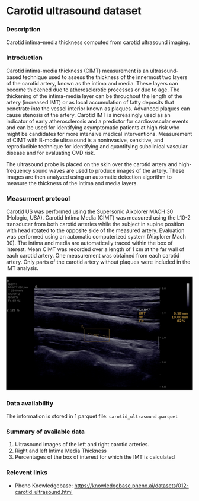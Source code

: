 # Carotid ultrasound dataset  

### Description 

Carotid intima–media thickness computed from carotid ultrasound imaging.

### Introduction

Carotid intima-media thickness (CIMT) measurement is an ultrasound-based technique used to assess the thickness of the innermost two layers of the carotid artery, known as the intima and media. These layers can become thickened due to atherosclerotic processes or due to age. The thickening of the intima-media layer can be throughout the length of the artery (increased IMT) or as local accumulation of fatty deposits that penetrate into the vessel interior known  as plaques. Advanced plaques can cause stenosis of the artery. Carotid IMT is increasingly used as an indicator of early atherosclerosis and a predictor for cardiovascular events and can be used for identifying asymptomatic patients at high risk who might be candidates for more intensive medical interventions. Measurement of CIMT with B-mode ultrasound is a noninvasive, sensitive, and reproducible technique for identifying and quantifying subclinical vascular disease and for evaluating CVD risk.

The ultrasound probe is placed on the skin over the carotid artery and high-frequency sound waves are used to produce images of the artery. These images are then analyzed using an automatic detection algorithm to measure the thickness of the intima and media layers. 

### Measurment protocol <!-- long measurment protocol for the data browser -->

Carotid US was performed using the Supersonic Aixplorer MACH 30 (Hologic, USA). Carotid Intima Media (CIMT) was measured using the L10-2 transducer from both carotid arteries while the subject in supine position with head rotated to the opposite side of the measured artery. Evaluation was performed using an automatic computerized system (Aixplorer Mach 30). The intima and media are automatically traced within the box of interest. Mean CIMT was recorded over a length of 1 cm at the far wall of each carotid artery. One measurement was obtained from each carotid artery. Only parts of the carotid artery without plaques were included in the IMT analysis.

![IMT example](imt_lt_sample.png)

### Data availability <!-- for the example notebooks -->

The information is stored in 1 parquet file: `carotid_ultrasound.parquet`

### Summary of available data <!-- for the data browser -->

1. Ultrasound images of the left and right carotid arteries.
2. Right and left Intima Media Thickness
3. Percentages of the box of interest for which the IMT is calculated

### Relevent links

* Pheno Knowledgebase: https://knowledgebase.pheno.ai/datasets/012-carotid_ultrasound.html